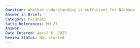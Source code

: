 ```yaml
---
Question: Whether understanding is sufficient for Nibbāna
Answer in Brief: -
Category: Pajānāti
Sutta References: MN 27
Answer: -
Date Entered: April 6, 2025
Review Status: Not started
---
```

